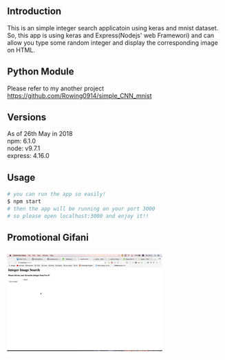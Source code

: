 ## Introduction
This is an simple integer search applicatoin using keras and mnist dataset.  
So, this app is using keras and Express(Nodejs' web Framewori) and can allow you type some random integer and display the corresponding image on HTML. 

## Python Module
Please refer to my another project  
https://github.com/Rowing0914/simple_CNN_mnist

## Versions
As of 26th May in 2018  
npm: 6.1.0  
node: v9.7.1  
express: 4.16.0

## Usage

```bash
# you can run the app so easily!
$ npm start
# then the app will be running on your port 3000
# so please open localhost:3000 and enjoy it!!
```

## Promotional Gifani
![demo](https://github.com/Rowing0914/Integer_Image_Search/blob/master/usage.gif)